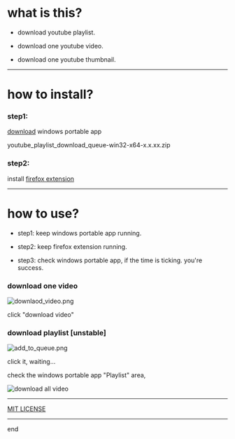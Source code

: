
# what is this?

 - download youtube playlist.

 - download one youtube video.

 - download one youtube thumbnail.

---

# how to install?

### step1:

[download](./releases) windows portable app

youtube_playlist_download_queue-win32-x64-x.x.xx.zip

### step2:

install [firefox extension](https://addons.mozilla.org/zh-CN/firefox/addon/ytb-playlist-download-queue/)



---

# how to use?

 - step1: keep windows portable app running.

 - step2: keep firefox extension running.

 - step3: check windows portable app, if the time is ticking. you're success.

### download one video


![downlaod_video.png](https://bitbucket.org/vacantthinker/queue-download-desktop/raw/b02dca4b31ce6fb70f1f6009479fd1bedcae2185/image/downlaod_video.png)

click "download video"

### download playlist [unstable]

![add_to_queue.png](https://bitbucket.org/vacantthinker/queue-download-desktop/raw/b02dca4b31ce6fb70f1f6009479fd1bedcae2185/image/add_to_queue.png)


click it, waiting...

check the windows portable app "Playlist" area,

![download all video](https://bitbucket.org/vacantthinker/queue-download-desktop/raw/b02dca4b31ce6fb70f1f6009479fd1bedcae2185/image/download_all_video.png)

---

[MIT LICENSE](https://github.com/queue-download-youtube-playlist/queue-download-desktop/blob/main/LICENSE)

---

end